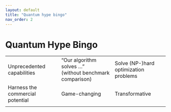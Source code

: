 ```yaml
---
layout: default
title: "Quantum hype bingo"
nav_order: 2
---
```


# Quantum Hype Bingo

<table>
<colgroup>
<col style="width: 33%" />
<col style="width: 33%" />
<col style="width: 33%" />
</colgroup>
<tbody>
<tr class="odd">
<td>Unprecedented capabilities</td>
<td>“Our algorithm solves …”<br />
(without benchmark comparison)</td>
<td>Solve (NP-)hard optimization problems</td>
</tr>
<tr class="even">
<td>Harness the commercial potential</td>
<td>Game-changing</td>
<td>Transformative</td>
</tr>
<tr class="odd">
<td></td>
<td></td>
<td></td>
</tr>
</tbody>
</table>
